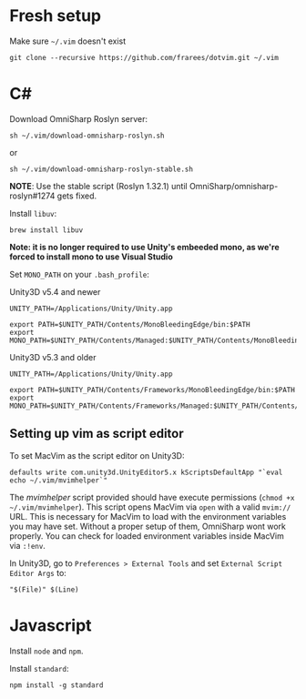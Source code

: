 # Fresh setup

Make sure `~/.vim` doesn't exist

```
git clone --recursive https://github.com/frarees/dotvim.git ~/.vim
```

# C#

Download OmniSharp Roslyn server:

```
sh ~/.vim/download-omnisharp-roslyn.sh
```

or

```
sh ~/.vim/download-omnisharp-roslyn-stable.sh
```

**NOTE**: Use the stable script (Roslyn 1.32.1) until OmniSharp/omnisharp-roslyn#1274 gets fixed.

Install `libuv`:

```
brew install libuv
```

__Note: it is no longer required to use Unity's embeeded mono, as we're forced to install mono to use Visual Studio__

Set `MONO_PATH` on your `.bash_profile`:

Unity3D v5.4 and newer

```
UNITY_PATH=/Applications/Unity/Unity.app

export PATH=$UNITY_PATH/Contents/MonoBleedingEdge/bin:$PATH
export MONO_PATH=$UNITY_PATH/Contents/Managed:$UNITY_PATH/Contents/MonoBleedingEdge/lib/mono/4.5:$UNITY_PATH/Contents/Mono/lib/mono/2.0
```

Unity3D v5.3 and older

```
UNITY_PATH=/Applications/Unity/Unity.app

export PATH=$UNITY_PATH/Contents/Frameworks/MonoBleedingEdge/bin:$PATH
export MONO_PATH=$UNITY_PATH/Contents/Frameworks/Managed:$UNITY_PATH/Contents/Frameworks/MonoBleedingEdge/lib/mono/4.5
```

## Setting up vim as script editor

To set MacVim as the script editor on Unity3D:

```
defaults write com.unity3d.UnityEditor5.x kScriptsDefaultApp "`eval echo ~/.vim/mvimhelper`"
```

The *mvimhelper* script provided should have execute permissions (`chmod +x ~/.vim/mvimhelper`).
This script opens MacVim via `open` with a valid `mvim://` URL.
This is necessary for MacVim to load with the environment variables you may have set.
Without a proper setup of them, OmniSharp wont work properly.
You can check for loaded environment variables inside MacVim via `:!env`.

In Unity3D, go to `Preferences > External Tools` and set `External Script Editor Args` to:

```
"$(File)" $(Line)
```

# Javascript

Install `node` and `npm`.

Install `standard`:

```
npm install -g standard
```
